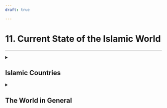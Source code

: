 ```yaml
---
draft: true

---
```




# 11. Current State of the Islamic World
*******************************************

<details><summary>

## Islamic Countries

</summary>

This must be derived into a separate article. 

https://www.islamawareness.net  countries here

https://www.nationsonline.org/oneworld/muslim-countries.htm
https://en.wikipedia.org/wiki/Islam_by_country
https://www.pewresearch.org/religion/chart/interactive-data-table-world-muslim-population-by-country/

number of muslims
dynamics of religions
map
the state of Islam in countries
Saudi Arabia
Qatar
Egypt Azhar University
Turkey Turkish mosques and schools
Indonesia
Pakistan
India
Bangladesh
Post-Soviet-Union countries: Russia (Dagestan, Tatarstan, Bashkortostan), Kazakhstan, Uzbekistan, Azerbaijan, Kyrgyzstan, Tajikistan)
Afghanistan
Tukrkmenistan
Algeria
Nigeria
Morocco
Yemen
Iran
Iraq
Syria
Sudan
Ethiopia
Malaysia
Niger
Tanzania
Mali
Senegal
Tunisia

Uyghurs in China
other African countries

EU:
France 6%
Germany 5% (Turkish mosques, Akhmadiyah, Pakistani mosque)

Only 0.8% in USA. but many islamic universities and wordly-famous sheikhs are there. 

wars
universities and charity projects

</details><details><summary>

## The World in General

</summary>


</details>
